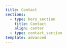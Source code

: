 ```yaml
---
title: Contact
sections:
  - type: hero_section
    title: Contact
    align: center
  - type: contact_section
template: advanced
---
```

